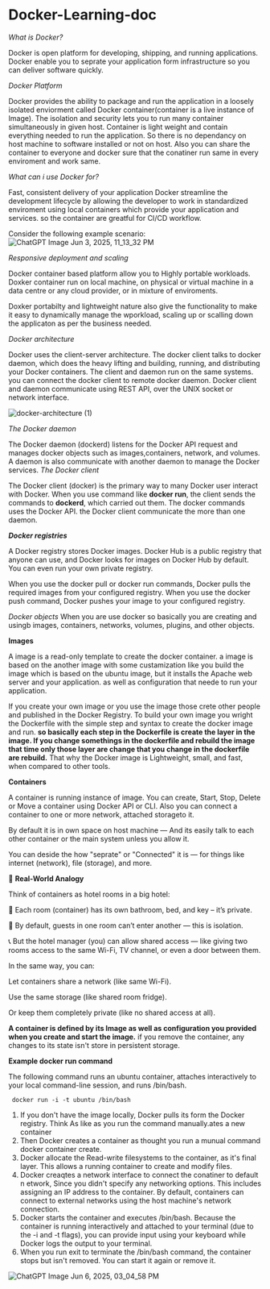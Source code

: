 # Docker-Learning-doc


*What is Docker?*

Docker is open platform for developing, shipping, and running applications. Docker enable you to seprate your application form infrastructure so you can deliver software quickly.

*Docker Platform*

Docker provides the ability to package and run the application in a loosely isolated enviorment called Docker container(container is a live instance of Image). The isolation and security lets you to run many container simultaneously in given host. Container is light weight and contain everything needed to run the application. So there is no dependancy on host machine to software installed or not on host. Also you can share the container to everyone and docker sure that the conatiner run same in every enviroment and work same.

*What can i use Docker for?*

Fast, consistent delivery of your application
Docker streamline the development lifecycle by allowing the developer to work in standardized enviroment using local containers which provide your application and services. so the container are greatful for CI/CD workflow.

Consider the following example scenario:
![ChatGPT Image Jun 3, 2025, 11_13_32 PM](https://github.com/user-attachments/assets/686a4d71-3963-4f92-8a3a-0e6241ff75ca)


*Responsive deployment and scaling*

Docker container based platform allow you to Highly portable workloads. Doxker container run on local machine, on physical or virtual machine in a data centre or any cloud provider, or in mixture of enviroments.

Doxker portabilty and lightweight nature also give the functionality to make it easy to dynamically manage the wporkload, scaling up or scalling down the applicaton as per the business needed.

*Docker architecture*

Docker uses the client-server architecture. The docker client talks to docker daemon, which does the heavy lifting and building, running, and distributing your Docker containers. The client and daemon run on the same systems. you can connect the docker client to remote docker daemon. Docker client and daemon communicate using REST API, over the UNIX socket or network interface. 

![docker-architecture (1)](https://github.com/user-attachments/assets/e9a87e24-8dbf-45ad-97b6-493737b645e7)

*The Docker daemon*

The Docker daemon (dockerd) listens for the Docker API request and manages docker objects such as images,containers, network, and volumes. A daemon is also communicate with another daemon to manage the Docker services.
*The Docker client*

The Docker client (docker) is the primary way to many Docker user interact with Docker. When you use command like **docker run**, the client sends the commands to **dockerd**, which carried out them. The docker commands uses the Docker API. the Docker client communicate the more than one daemon.

***Docker registries***

A Docker registry stores Docker images. Docker Hub is a public registry that anyone can use, and Docker looks for images on Docker Hub by default. You can even run your own private registry.

When you use the docker pull or docker run commands, Docker pulls the required images from your configured registry. When you use the docker push command, Docker pushes your image to your configured registry.

*Docker objects*
When you are use docker so basically you are creating and usingb images, containers, networks, volumes, plugins, and other objects.

**Images**

A image is a read-only template to create the docker container. a image is based on the another image with some custamization like you build the image which is based on the ubuntu image, but it installs the Apache web server and your application. as well as configuration that neede to run your application.

If you create your own image or you use the image those crete other people and published in the Docker Registry. To build your own image you wright the Dockerfile with the simple step and syntax to create the docker image and run. **so basically each step in the Dockerfile is create the layer in the image. If you change somethings in the dockerfile and rebuild the image that time only those layer are change that you change in the dockerfile are rebuild.** That why the Docker image is Lightweight, small, and fast, when compared to other tools.

**Containers**

A container is running instance of image. You can create, Start, Stop, Delete or Move a container using Docker API or CLI. Also you can connect a container to one or more network, attached storageto it.

By default it is in own space on host machine — And its easily talk to each other container or the main system unless you allow it.

You can deside the how "seprate" or "Connected" it is — for things like internet (network), file (storage), and more.

🧳 **Real-World Analogy**

Think of containers as hotel rooms in a big hotel:

🏨 Each room (container) has its own bathroom, bed, and key – it’s private.

🚪 By default, guests in one room can’t enter another — this is isolation.

📞 But the hotel manager (you) can allow shared access — like giving two rooms access to the same Wi-Fi, TV channel, or even a door between them.

In the same way, you can:

Let containers share a network (like same Wi-Fi).

Use the same storage (like shared room fridge).

Or keep them completely private (like no shared access at all).

**A container is defined by its Image as well as configuration you provided when you create and start the image.** if you remove the container, any changes to its state isn't store in persistent storage.

**Example docker run command**

The following command runs an ubuntu container, attaches interactively to your local command-line session, and runs /bin/bash.
~~~bin
 docker run -i -t ubuntu /bin/bash
~~~


1. If you don't have the image locally, Docker pulls its form the Docker registry. Think As like as you run the command manually.ates a new container 
2. Then Docker creates a container as thought you run a munual command docker container create.
3. Docker allocate the Read-write filesystems to the container, as it's final layer. This allows a running container to create and modify files.
4. Docker creaqtes a network interface to connect the conatiner to default n etwork, Since you didn't specify any networking options. This includes assigning an IP address to the container. By default, containers can connect to external networks using the host machine's network connection.
5. Docker starts the container and executes /bin/bash. Because the container is running interactively and attached to your terminal (due to the -i and -t flags), you can provide input using your keyboard while Docker logs the output to your terminal.
6. When you run exit to terminate the /bin/bash command, the container stops but isn't removed. You can start it again or remove it.
   
![ChatGPT Image Jun 6, 2025, 03_04_58 PM](https://github.com/user-attachments/assets/b01e620f-5e58-4ee4-abba-6faeaf9ae61d)
